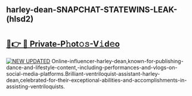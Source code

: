 ## harley-dean-SNAPCHAT-STATEWINS-LEAK-(hlsd2)


# <h2><a href="https://mediaupload.pro?-20M">🔗👉 🔴 Private-P𝚑ot𝚘𝚜-V𝚒d𝚎o</a></h2>

[![NEW UPDATED](https://i.imgur.com/0qMVB7G.gif)](https://mediaupload.pro?-20M)
Online-influencer-harley-dean,known-for-publishing-dance-and-lifestyle-content,-including-performances-and-vlogs-on-social-media-platforms.Brilliant-ventriloquist-assistant-harley-dean,celebrated-for-their-exceptional-abilities-and-accomplishments-in-assisting-ventriloquists.  